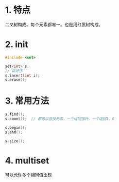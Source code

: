 # 1. 特点
二叉树构成。每个元素都唯一。也是用红黑树构成。

# 2. init
```cpp
#include <set>

set<int> s;
// 排好序
s.insert(int i);
s.erase();

```

# 3. 常用方法
```cpp
s.find();
s.count();  // 都可以查找元素，一个返回指针，一个返回1、0

s.begin();
s.end();

s.size();

```

# 4. multiset
可以允许多个相同值出现
